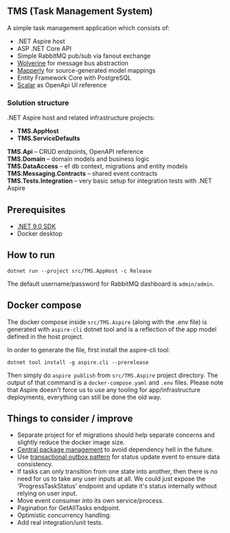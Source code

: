 ## TMS (Task Management System)

A simple task management application which consists of:

- .NET Aspire host
- ASP .NET Core API
- Simple RabbitMQ pub/sub via fanout exchange
- [Wolverine](https://github.com/JasperFx/wolverine) for message bus abstraction
- [Mapperly](https://github.com/riok/mapperly) for source-generated model mappings
- Entity Framework Core with PostgreSQL
- [Scalar](https://github.com/scalar/scalar) as OpenApi UI reference

### Solution structure

.NET Aspire host and related infrastructure projects:
- **TMS.AppHost**
- **TMS.ServiceDefaults**

**TMS.Api** – CRUD endpoints, OpenAPI reference  
**TMS.Domain** – domain models and business logic  
**TMS.DataAccess** – ef db context, migrations and entity models   
**TMS.Messaging.Contracts** – shared event contracts  
**TMS.Tests.Integration** – very basic setup for integration tests with .NET Aspire

## Prerequisites

- [.NET 9.0 SDK](https://dotnet.microsoft.com/en-us/download/dotnet/9.0)
- Docker desktop

## How to run

```dotnet run --project src/TMS.AppHost -c Release```

The default username/password for RabbitMQ dashboard is `admin/admin`.

## Docker compose

The docker compose inside `src/TMS.Aspire` (along with the .env file) is generated with `aspire-cli` dotnet tool and is
a reflection of the app model defined in the host project.

In order to generate the file, first install the aspire-cli tool:

```dotnet tool install -g aspire.cli --prerelease```

Then simply do `aspire publish` from `src/TMS.Aspire` project directory. The output of that command is a `docker-compose.yaml` and `.env` files.
Please note that Aspire doesn't force us to use any tooling for app/infrastructure deployments, everything can still be done the old way.

## Things to consider / improve

- Separate project for ef migrations should
  help separate concerns and slightly reduce the docker image size.
- [Central package management](https://learn.microsoft.com/en-us/nuget/consume-packages/central-package-management) to
  avoid dependency hell in the future.
- Use [transactional outbox pattern](https://wolverinefx.net/guide/durability/) for status update event to ensure data
  consistency.
- If tasks can only transition from one state into another, then there is no need for us to take any user inputs at all.
  We could just expose the 'ProgressTaskStatus' endpoint and update it's status internally without relying on user
  input.
- Move event consumer into its own service/process.
- Pagination for GetAllTasks endpoint.
- Optimistic concurrency handling.
- Add real integration/unit tests.